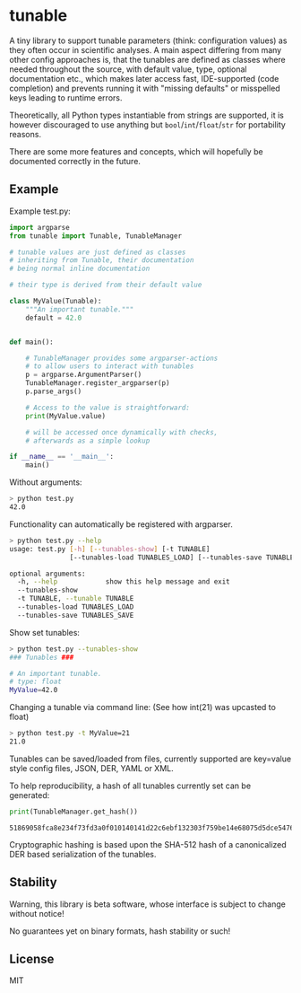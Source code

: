 # tunable

A tiny library to support tunable parameters (think: configuration values) as they often occur in scientific analyses.
A main aspect differing from many other config approaches is, that the tunables are defined as classes where needed
throughout the source, with default value, type, optional documentation etc., which makes later access fast,
IDE-supported (code completion)
and prevents running it with "missing defaults" or misspelled keys leading to runtime errors.

Theoretically, all Python types instantiable from strings are supported, it is however discouraged to use anything but
`bool`/`int`/`float`/`str` for portability reasons.

There are some more features and concepts, which will hopefully be documented correctly in the future.

## Example

Example test.py:

```python
import argparse
from tunable import Tunable, TunableManager

# tunable values are just defined as classes
# inheriting from Tunable, their documentation
# being normal inline documentation

# their type is derived from their default value

class MyValue(Tunable):
    """An important tunable."""
    default = 42.0


def main():

    # TunableManager provides some argparser-actions
    # to allow users to interact with tunables
    p = argparse.ArgumentParser()
    TunableManager.register_argparser(p)
    p.parse_args()

    # Access to the value is straightforward:
    print(MyValue.value)

    # will be accessed once dynamically with checks,
    # afterwards as a simple lookup

if __name__ == '__main__':
    main()

```

Without arguments:
```bash
> python test.py
42.0
```

Functionality can automatically be registered with argparser.
```bash
> python test.py --help
usage: test.py [-h] [--tunables-show] [-t TUNABLE]
               [--tunables-load TUNABLES_LOAD] [--tunables-save TUNABLES_SAVE]

optional arguments:
  -h, --help            show this help message and exit
  --tunables-show
  -t TUNABLE, --tunable TUNABLE
  --tunables-load TUNABLES_LOAD
  --tunables-save TUNABLES_SAVE
```
Show set tunables:
```bash
> python test.py --tunables-show
### Tunables ###

# An important tunable.
# type: float
MyValue=42.0

```

Changing a tunable via command line:
(See how int(21) was upcasted to float)
```bash
> python test.py -t MyValue=21
21.0
```

Tunables can be saved/loaded from files, currently supported are key=value style config files, JSON, DER, YAML or XML.

To help reproducibility, a hash of all tunables currently set can be generated:
```python
print(TunableManager.get_hash())
```
```
51869058fca8e234f73fd3a0f010140141d22c6ebf132303f759be14e68075d5dce5476e96c7660b1d43e7bc2ac3b78515ca0738ec0fd54f2774a49ace549495
```
Cryptographic hashing is based upon the SHA-512 hash of a canonicalized DER based serialization of the tunables.

## Stability
Warning, this library is beta software, whose interface is subject to change without notice!

No guarantees yet on binary formats, hash stability or such!

## License

MIT
